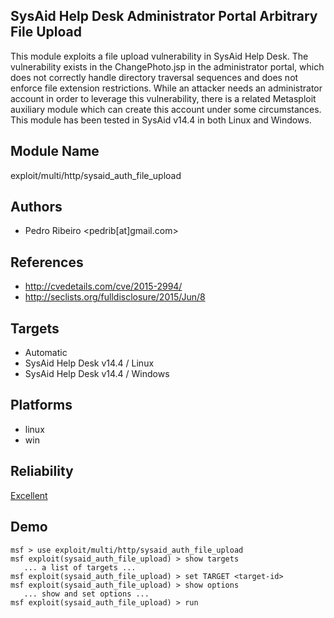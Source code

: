 ## SysAid Help Desk Administrator Portal Arbitrary File Upload

This module exploits a file upload vulnerability in SysAid 
Help Desk. The vulnerability exists in the ChangePhoto.jsp 
in the administrator portal, which does not correctly handle 
directory traversal sequences and does not enforce file 
extension restrictions. While an attacker needs an 
administrator account in order to leverage this 
vulnerability, there is a related Metasploit auxiliary 
module which can create this account under some 
circumstances. This module has been tested in SysAid v14.4 
in both Linux and Windows.


## Module Name
exploit/multi/http/sysaid_auth_file_upload

## Authors
* Pedro Ribeiro <pedrib[at]gmail.com>


## References
* http://cvedetails.com/cve/2015-2994/
* http://seclists.org/fulldisclosure/2015/Jun/8



## Targets
* Automatic
* SysAid Help Desk v14.4 / Linux
* SysAid Help Desk v14.4 / Windows


## Platforms
* linux
* win

## Reliability
[Excellent](https://github.com/rapid7/metasploit-framework/wiki/Exploit-Ranking)

## Demo

```
msf > use exploit/multi/http/sysaid_auth_file_upload
msf exploit(sysaid_auth_file_upload) > show targets
   ... a list of targets ...
msf exploit(sysaid_auth_file_upload) > set TARGET <target-id>
msf exploit(sysaid_auth_file_upload) > show options
   ... show and set options ...
msf exploit(sysaid_auth_file_upload) > run
```
    
    